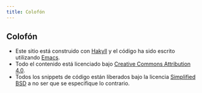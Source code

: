 ```yaml
---
title: Colofón
---
```


## Colofón

* Este sitio está construido con [Hakyll](http://jaspervdj.be/hakyll) y el código ha sido escrito utilizando [Emacs](http://www.gnu.org/software/emacs/).
* Todo el contenido está licenciado bajo [Creative Commons Attribution 4.0](http://creativecommons.org/licenses/by/4.0/). 
* Todos los snippets de código están liberados bajo la licencia [Simplified BSD](http://opensource.org/licenses/BSD-2-clause) a no ser que se especifique lo contrario.
